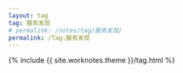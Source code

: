 ```yaml
---
layout: tag
tag: 服务发现
# permalink: /notes/tag/服务发现/
permalink: /Tag:服务发现
---
```

{% include {{ site.worknotes.theme }}/tag.html %}